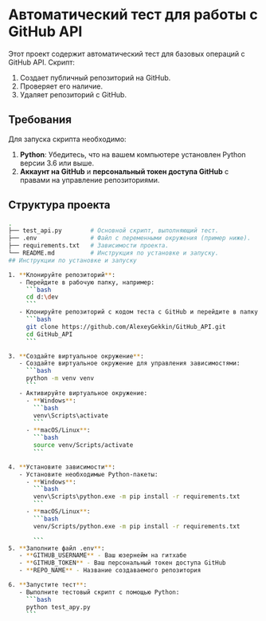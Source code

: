 # Автоматический тест для работы с GitHub API

Этот проект содержит автоматический тест для базовых операций с GitHub API. Скрипт:

1. Создает публичный репозиторий на GitHub.
2. Проверяет его наличие.
3. Удаляет репозиторий с GitHub.

## Требования

Для запуска скрипта необходимо:

1. **Python**: Убедитесь, что на вашем компьютере установлен Python версии 3.6 или выше.
2. **Аккаунт на GitHub** и **персональный токен доступа GitHub** с правами на управление репозиториями.

## Структура проекта

```bash
.
├── test_api.py        # Основной скрипт, выполняющий тест.
├── .env               # Файл с переменными окружения (пример ниже).
├── requirements.txt   # Зависимости проекта.
└── README.md          # Инструкция по установке и запуску.
## Инструкции по установке и запуску

1. **Клонируйте репозиторий**:
   - Перейдите в рабочую папку, например:
     ```bash
     cd d:\dev
     ```
   - Клонируйте репозиторий с кодом теста с GitHub и перейдите в папку проекта:
     ```bash
     git clone https://github.com/AlexeyGekkin/GitHub_API.git
     cd GitHub_API
     ```

3. **Создайте виртуальное окружение**:
   - Создайте виртуальное окружение для управления зависимостями:
     ```bash
     python -m venv venv
     ```
   - Активируйте виртуальное окружение:
     - **Windows**:
       ```bash
       venv\Scripts\activate
       ```
     - **macOS/Linux**:
       ```bash
       source venv/Scripts/activate
       ```

4. **Установите зависимости**:
   - Установите необходимые Python-пакеты:
     - **Windows**:
       ```bash
       venv\Scripts\python.exe -m pip install -r requirements.txt
       ```
     - **macOS/Linux**:
       ```bash
       venv/Scripts/python.exe -m pip install -r requirements.txt

       ```
5. **Заполните файл .env**:
   - **GITHUB_USERNAME** - Ваш юзернейм на гитхабе
   - **GITHUB_TOKEN** - Ваш персональный токен доступа GitHub
   - **REPO_NAME** - Название создаваемого репозитория

6. **Запустите тест**:
   - Выполните тестовый скрипт с помощью Python:
     ```bash
     python test_apy.py
     ```
